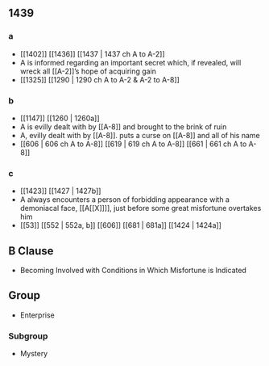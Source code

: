 ## 1439
### a
- [[1402]] [[1436]] [[1437 | 1437 ch A to A-2]] 
- A is informed regarding an important secret which, if revealed, will wreck all [[A-2]]’s hope of acquiring gain
- [[1325]] [[1290 | 1290 ch A to A-2 &amp; A-2 to A-8]] 

### b
- [[1147]] [[1260 | 1260a]] 
- A is evilly dealt with by [[A-8]] and brought to the brink of ruin
- A, evilly dealt with by [[A-8]]. puts a curse on [[A-8]] and all of his name
- [[606 | 606 ch A to A-8]] [[619 | 619 ch A to A-8]] [[661 | 661 ch A to A-8]] 

### c
- [[1423]] [[1427 | 1427b]] 
- A always encounters a person of forbidding appearance with a demoniacal face, [[A[[X]]]], just before some great misfortune overtakes him
- [[53]] [[552 | 552a, b]] [[606]] [[681 | 681a]] [[1424 | 1424a]] 

## B Clause
- Becoming Involved with Conditions in Which Misfortune is Indicated

## Group
- Enterprise

### Subgroup
- Mystery

